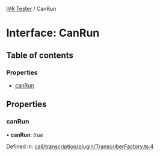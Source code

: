 [IVR Tester](../README.md) / CanRun

# Interface: CanRun

## Table of contents

### Properties

- [canRun](canrun.md#canrun)

## Properties

### canRun

• **canRun**: *true*

Defined in: [call/transcription/plugin/TranscriberFactory.ts:4](https://github.com/SketchingDev/ivr-tester/blob/1995f17/packages/ivr-tester/src/call/transcription/plugin/TranscriberFactory.ts#L4)
